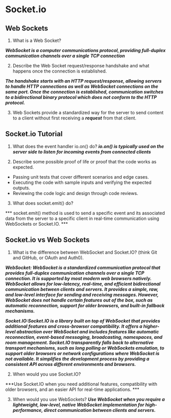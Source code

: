 # Socket.io

## Web Sockets

1. What is a Web Socket?

***WebSocket is a computer communications protocol, providing full-duplex communication channels over a single TCP connection***

2. Describe the Web Socket request/response handshake and what happens once the connection is established.

***The handshake starts with an HTTP request/response, allowing servers to handle HTTP connections as well as WebSocket connections on the same port. Once the connection is established, communication switches to a bidirectional binary protocol which does not conform to the HTTP protocol.***

3. Web Sockets provide a standardized way for the server to send content to a client without first receiving a ***request*** from that client.

## Socket.io Tutorial

1. What does the event handler io.on() do?
***io.on() is typically used on the server side to listen for incoming events from connected clients***

2. Describe some possible proof of life or proof that the code works as expected.

- Passing unit tests that cover different scenarios and edge cases.
- Executing the code with sample inputs and verifying the expected outputs.
- Reviewing the code logic and design through code reviews.

3. What does socket.emit() do?

*** socket.emit() method is used to send a specific event and its associated data from the server to a specific client in real-time communication using WebSockets or Socket.IO. ***

## Socket.io vs Web Sockets

1. What is the difference between WebSocket and Socket.IO? (think Git and GitHub, or OAuth and Auth0).

***WebSocket: WebSocket is a standardized communication protocol that provides full-duplex communication channels over a single TCP connection. It is supported by most modern web browsers natively. WebSocket allows for low-latency, real-time, and efficient bidirectional communication between clients and servers. It provides a simple, raw, and low-level interface for sending and receiving messages. However, WebSocket does not handle certain features out of the box, such as automatic reconnection, support for older browsers, and built-in fallback mechanisms.***

***Socket.IO:Socket.IO is a library built on top of WebSocket that provides additional features and cross-browser compatibility. It offers a higher-level abstraction over WebSocket and includes features like automatic reconnection, event-based messaging, broadcasting, namespaces, and room management. Socket.IO transparently falls back to alternative transport mechanisms, such as long polling or WebSockets emulation, to support older browsers or network configurations where WebSocket is not available. It simplifies the development process by providing a consistent API across different environments and browsers.***

2. When would you use Socket.IO?

 ***Use Socket.IO when you need additional features, compatibility with older browsers, and an easier API for real-time applications. ***

3. When would you use WebSockets?
***Use WebSocket when you require a lightweight, low-level, native WebSocket implementation for high-performance, direct communication between clients and servers.***